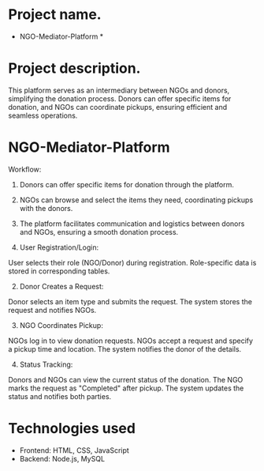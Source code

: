 # Project name.

* NGO-Mediator-Platform *

# Project description.

This platform serves as an intermediary between NGOs and donors, simplifying the donation process. Donors can offer specific items for donation, and NGOs can coordinate pickups, ensuring efficient and seamless operations.


# NGO-Mediator-Platform

Workflow:
1. Donors can offer specific items for donation through the platform.
2. NGOs can browse and select the items they need, coordinating pickups with the donors.
3. The platform facilitates communication and logistics between donors and NGOs, ensuring a smooth donation process.

1. User Registration/Login:

User selects their role (NGO/Donor) during registration.
Role-specific data is stored in corresponding tables.

2. Donor Creates a Request:

Donor selects an item type and submits the request.
The system stores the request and notifies NGOs.

3. NGO Coordinates Pickup:

NGOs log in to view donation requests.
NGOs accept a request and specify a pickup time and location.
The system notifies the donor of the details.

4. Status Tracking:

Donors and NGOs can view the current status of the donation.
The NGO marks the request as "Completed" after pickup.
The system updates the status and notifies both parties.

# Technologies used

- Frontend: HTML, CSS, JavaScript
- Backend: Node.js, MySQL
